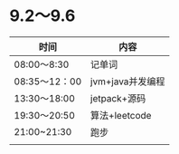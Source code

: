 # 9.2～9.6

| 时间          | 内容             |
| ------------- | ---------------- |
| 08:00～8:30   | 记单词           |
| 08:35～12：00 | jvm+java并发编程 |
| 13:30～18:00  | jetpack+源码     |
| 19:30～20:50  | 算法+leetcode    |
| 21:00~21:30   | 跑步             |
|               |                  |

